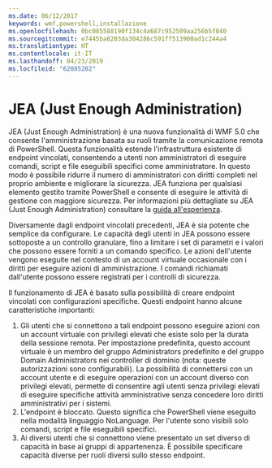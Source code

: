 ```yaml
---
ms.date: 06/12/2017
keywords: wmf,powershell,installazione
ms.openlocfilehash: 0bc085588190f134c4a687c952509aa256b5f840
ms.sourcegitcommit: e7445ba8203da304286c591ff513900ad1c244a4
ms.translationtype: HT
ms.contentlocale: it-IT
ms.lasthandoff: 04/23/2019
ms.locfileid: "62085202"
---
```

# <a name="just-enough-administration-jea"></a>JEA (Just Enough Administration)
JEA (Just Enough Administration) è una nuova funzionalità di WMF 5.0 che consente l'amministrazione basata su ruoli tramite la comunicazione remota di PowerShell.  Questa funzionalità estende l'infrastruttura esistente di endpoint vincolati, consentendo a utenti non amministratori di eseguire comandi, script e file eseguibili specifici come amministratore.  In questo modo è possibile ridurre il numero di amministratori con diritti completi nel proprio ambiente e migliorare la sicurezza.  JEA funziona per qualsiasi elemento gestito tramite PowerShell e consente di eseguire le attività di gestione con maggiore sicurezza.  Per informazioni più dettagliate su JEA (Just Enough Administration) consultare la [guida all'esperienza](http://aka.ms/JEA).

Diversamente dagli endpoint vincolati precedenti, JEA è sia potente che semplice da configurare.  Le capacità degli utenti in JEA possono essere sottoposte a un controllo granulare, fino a limitare i set di parametri e i valori che possono essere forniti a un comando specifico. Le azioni dell'utente vengono eseguite nel contesto di un account virtuale occasionale con i diritti per eseguire azioni di amministrazione.  I comandi richiamati dall'utente possono essere registrati per i controlli di sicurezza.

Il funzionamento di JEA è basato sulla possibilità di creare endpoint vincolati con configurazioni specifiche.  Questi endpoint hanno alcune caratteristiche importanti:

1. Gli utenti che si connettono a tali endpoint possono eseguire azioni con un account virtuale con privilegi elevati che esiste solo per la durata della sessione remota.  Per impostazione predefinita, questo account virtuale è un membro del gruppo Administrators predefinito e del gruppo Domain Administrators nei controller di dominio (nota: queste autorizzazioni sono configurabili). La possibilità di connettersi con un account utente e di eseguire operazioni con un account diverso con privilegi elevati, permette di consentire agli utenti senza privilegi elevati di eseguire specifiche attività amministrative senza concedere loro diritti amministrativi per i sistemi.
2. L'endpoint è bloccato.  Questo significa che PowerShell viene eseguito nella modalità linguaggio NoLanguage.  Per l'utente sono visibili solo comandi, script e file eseguibili specifici.
3. Ai diversi utenti che si connettono viene presentato un set diverso di capacità in base ai gruppi di appartenenza.  È possibile specificare capacità diverse per ruoli diversi sullo stesso endpoint.
